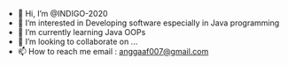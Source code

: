 - 👋 Hi, I’m @INDIGO-2020
- 👀 I’m interested in Developing software especially in Java programming
- 🌱 I’m currently learning Java OOPs
- 💞️ I’m looking to collaborate on ...
- 📫 How to reach me 
    email : anggaaf007@gmail.com

<!---
INDIGO-2020/INDIGO-2020 is a ✨ special ✨ repository because its `README.md` (this file) appears on your GitHub profile.
You can click the Preview link to take a look at your changes.
--->
